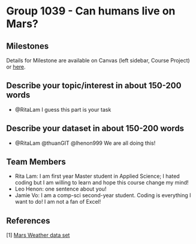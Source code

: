 # Group 1039 - Can humans live on Mars?
## Milestones

Details for Milestone are available on Canvas (left sidebar, Course Project) or [here](https://firas.moosvi.com/courses/data301/project/milestone01.html).

## Describe your topic/interest in about 150-200 words

- @RitaLam I guess this part is your task

## Describe your dataset in about 150-200 words

- @RitaLam @thuanGIT @lhenon999 We are all doing this!

## Team Members

- Rita Lam: I am first year Master student in Applied Science; I hated coding but I am willing to learn and hope this course change my mind!
- Leo Henon: one sentence about you!
- Jamie Vo: I am a comp-sci second-year student. Coding is everything I want to do! I am not a fan of Excel!

## References

[1] [Mars Weather data set](https://github.com/the-pudding/data/tree/master/mars-weather)
